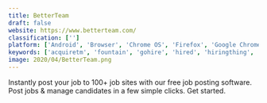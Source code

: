 ```yaml
---
title: BetterTeam
draft: false 
website: https://www.betterteam.com/
classification: ['']
platform: ['Android', 'Browser', 'Chrome OS', 'Firefox', 'Google Chrome', 'Web', 'Windows', 'Windows Phone', 'iOS']
keywords: ['acquiretm', 'fountain', 'gohire', 'hired', 'hiringthing', 'jobadder', 'madgex', 'opencats', 'recruitee', 'recruiterflow', 'smartrecruiters', 'stowhire', 'ziprecruiter', 'zoho_recruit', 'mystaffingpro']
image: 2020/04/BetterTeam.png
---
```

Instantly post your job to 100+ job sites with our free job posting software. Post jobs & manage candidates in a few simple clicks.  Get started.
